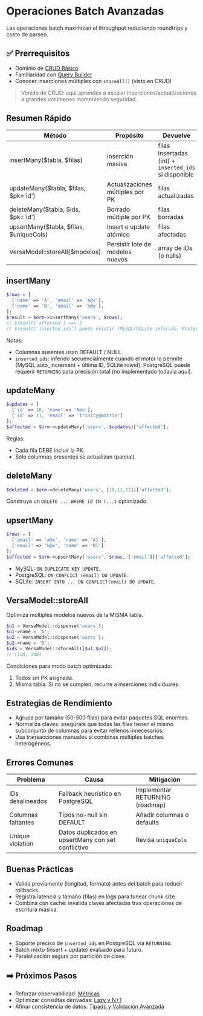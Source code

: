# Operaciones Batch Avanzadas

Las operaciones batch maximizan el throughput reduciendo roundtrips y coste de parseo.

## ✅ Prerrequisitos
- Dominio de [CRUD Básico](../03-basico/crud-basico.md)
- Familiaridad con [Query Builder](../04-query-builder/README.md)
- Conocer inserciones múltiples con `storeAll()` (visto en CRUD)

> Venido de CRUD: aquí aprendes a escalar inserciones/actualizaciones a grandes volúmenes manteniendo seguridad.

## Resumen Rápido
| Método | Propósito | Devuelve |
|--------|----------|----------|
| insertMany($tabla, $filas) | Inserción masiva | filas insertadas (int) + `inserted_ids` si disponible |
| updateMany($tabla, $filas, $pk='id') | Actualizaciones múltiples por PK | filas actualizadas |
| deleteMany($tabla, $ids, $pk='id') | Borrado múltiple por PK | filas borradas |
| upsertMany($tabla, $filas, $uniqueCols) | Insert o update atómico | filas afectadas |
| VersaModel::storeAll($modelos) | Persistir lote de modelos nuevos | array de IDs (o nulls) |

## insertMany
```php
$rows = [
  ['name' => 'A', 'email' => 'a@x'],
  ['name' => 'B', 'email' => 'b@x'],
];
$result = $orm->insertMany('users', $rows);
// $result['affected'] === 2
// $result['inserted_ids'] puede existir (MySQL/SQLite inferido, PostgreSQL parcial)
```
Notas:
- Columnas ausentes usan DEFAULT / NULL.
- `inserted_ids`: inferido secuencialmente cuando el motor lo permite (MySQL auto_increment + última ID, SQLite rowid). PostgreSQL puede requerir `RETURNING` para precisión total (no implementado todavía aquí).

## updateMany
```php
$updates = [
  ['id' => 10, 'name' => 'Neo'],
  ['id' => 11, 'email' => 'trinity@matrix']
];
$affected = $orm->updateMany('users', $updates)['affected'];
```
Reglas:
- Cada fila DEBE incluir la PK.
- Sólo columnas presentes se actualizan (parcial).

## deleteMany
```php
$deleted = $orm->deleteMany('users', [10,11,12])['affected'];
```
Construye un `DELETE ... WHERE id IN (...)` optimizado.

## upsertMany
```php
$rows = [
  ['email' => 'a@x', 'name' => 'A1'],
  ['email' => 'b@x', 'name' => 'B1']
];
$affected = $orm->upsertMany('users', $rows, ['email'])['affected'];
```
- MySQL: `ON DUPLICATE KEY UPDATE`.
- PostgreSQL: `ON CONFLICT (email) DO UPDATE`.
- SQLite: `INSERT INTO ... ON CONFLICT(email) DO UPDATE`.

## VersaModel::storeAll
Optimiza múltiples modelos nuevos de la MISMA tabla.
```php
$u1 = VersaModel::dispense('users');
$u1->name = 'A';
$u2 = VersaModel::dispense('users');
$u2->name = 'B';
$ids = VersaModel::storeAll([$u1,$u2]);
// [idA, idB]
```
Condiciones para modo batch optimizado:
1. Todos sin PK asignada.
2. Misma tabla.
Si no se cumplen, recurre a inserciones individuales.

## Estrategias de Rendimiento
- Agrupa por tamaño (50-500 filas) para evitar paquetes SQL enormes.
- Normaliza claves: asegúrate que todas las filas tienen el mismo subconjunto de columnas para evitar rellenos innecesarios.
- Usa transacciones manuales si combinas múltiples batches heterogéneos.

## Errores Comunes
| Problema | Causa | Mitigación |
|----------|-------|------------|
| IDs desalineados | Fallback heurístico en PostgreSQL | Implementar RETURNING (roadmap) |
| Columnas faltantes | Tipos no-null sin DEFAULT | Añadir columnas o defaults |
| Unique violation | Datos duplicados en upsertMany con set conflictivo | Revisa `uniqueCols` |

## Buenas Prácticas
- Valida previamente (longitud, formato) antes del batch para reducir rollbacks.
- Registra latencia y tamaño (filas) en logs para tunear chunk size.
- Combina con caché: invalida claves afectadas tras operaciones de escritura masiva.

## Roadmap
- Soporte preciso de `inserted_ids` en PostgreSQL vía `RETURNING`.
- Batch mixto (insert + update) evaluado para futuro.
- Paralelización segura por partición de clave.

## ➡️ Próximos Pasos
- Reforzar observabilidad: [Métricas](observabilidad/metricas.md)
- Optimizar consultas derivadas: [Lazy y N+1](lazy-n+1.md)
- Afinar consistencia de datos: [Tipado y Validación Avanzada](tipado-validacion-avanzado.md)
